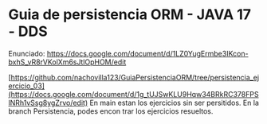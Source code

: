# Guia de persistencia ORM - JAVA 17 - DDS

Enunciado: https://docs.google.com/document/d/1LZ0YugErmbe3IKcon-bxhS_vR8rVKolXm6sJtlOpHOM/edit

[https://github.com/nachovilla123/GuiaPersistenciaORM/tree/persistencia_ejercicio_03](https://docs.google.com/document/d/1g_tUJSwKLU9Hqw34BRkRC378FPSlNRh1vSsg8ygZrvo/edit)
En main estan los ejercicios sin ser persitidos.
En la branch Persistencia, podes encon
trar los ejercicios resueltos.
